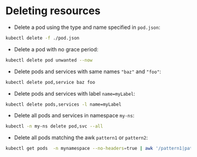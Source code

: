 # Deleting resources

* Delete a pod using the type and name specified in `pod.json`:

```zsh
kubectl delete -f ./pod.json
```

* Delete a pod with no grace period:

```zsh
kubectl delete pod unwanted --now
```

* Delete pods and services with same names `"baz"` and `"foo"`:

```zsh
kubectl delete pod,service baz foo
```

* Delete pods and services with label `name=myLabel`:

```zsh
kubectl delete pods,services -l name=myLabel
```

* Delete all pods and services in namespace `my-ns`:

```zsh
kubectl -n my-ns delete pod,svc --all  
```

* Delete all pods matching the awk `pattern1` or `pattern2`:

```zsh
kubectl get pods  -n mynamespace --no-headers=true | awk '/pattern1|pattern2/{print $1}' | xargs  kubectl delete -n mynamespace pod
```
